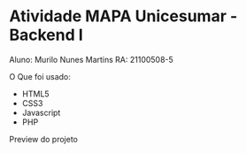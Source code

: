 # Atividade MAPA Unicesumar - Backend I

Aluno: Murilo Nunes Martins RA: 21100508-5


O Que foi usado:
- HTML5 
- CSS3 
- Javascript
- PHP

Preview do projeto
